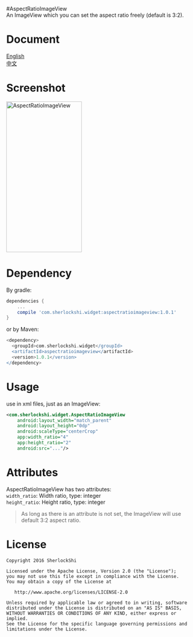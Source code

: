 #AspectRatioImageView  
An ImageView which you can set the aspect ratio freely (default is 3:2).

# Document
[English](./README.md)  
[中文](./README_cn.md)

# Screenshot
<img src="http://7xlpfl.com1.z0.glb.clouddn.com/16-9-30/83520279.jpg" width="200" height="400" alt="AspectRatioImageView"/>

# Dependency
By gradle:
```groovy
dependencies {
    ...
    compile 'com.sherlockshi.widget:aspectratioimageview:1.0.1'
}
```

or by Maven:
```groovy
<dependency>
  <groupId>com.sherlockshi.widget</groupId>
  <artifactId>aspectratioimageview</artifactId>
  <version>1.0.1</version>
</dependency>
```


# Usage
use in xml files, just as an ImageView:
```xml
<com.sherlockshi.widget.AspectRatioImageView
    android:layout_width="match_parent"
    android:layout_height="0dp"
    android:scaleType="centerCrop"
    app:width_ratio="4"
    app:height_ratio="2"
    android:src="..."/>
```

# Attributes
AspectRatioImageView has two attributes:  
`width_ratio`: Width ratio, type: integer  
`height_ratio`: Height ratio, type: integer  

> As long as there is an attribute is not set, the ImageView will use default 3:2 aspect ratio.

# License
```
Copyright 2016 SherlockShi

Licensed under the Apache License, Version 2.0 (the "License");
you may not use this file except in compliance with the License.
You may obtain a copy of the License at

   http://www.apache.org/licenses/LICENSE-2.0

Unless required by applicable law or agreed to in writing, software
distributed under the License is distributed on an "AS IS" BASIS,
WITHOUT WARRANTIES OR CONDITIONS OF ANY KIND, either express or implied.
See the License for the specific language governing permissions and
limitations under the License.
```
